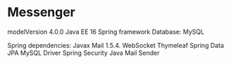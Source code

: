 # Messenger
modelVersion 4.0.0
Java EE 16
Spring framework
Database: MySQL

Spring dependencies:
Javax Mail 1.5.4.
WebSocket
Thymeleaf
Spring Data JPA
MySQL Driver
Spring Security
Java Mail Sender
